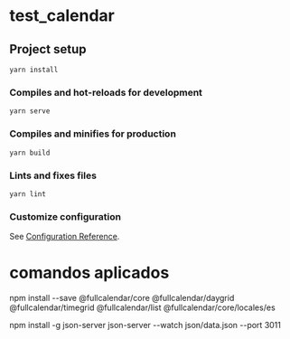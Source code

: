 # test_calendar

## Project setup
```
yarn install
```

### Compiles and hot-reloads for development
```
yarn serve
```

### Compiles and minifies for production
```
yarn build
```

### Lints and fixes files
```
yarn lint
```

### Customize configuration
See [Configuration Reference](https://cli.vuejs.org/config/).

# comandos aplicados
npm install --save @fullcalendar/core @fullcalendar/daygrid @fullcalendar/timegrid @fullcalendar/list @fullcalendar/core/locales/es

npm install -g json-server
json-server --watch json/data.json --port 3011